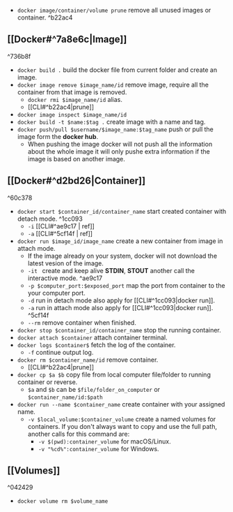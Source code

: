 - `docker image/container/volume prune` remove all unused images or container. ^b22ac4
## [[Docker#^7a8e6c|Image]]
^736b8f
- `docker build .` build the docker file  from current folder and create an image.
- `docker image remove $image_name/id` remove image, require all the container from that image is removed.
	- `docker rmi $image_name/id` alias.
	- [[CLI#^b22ac4|prune]]
- `docker image inspect $image_name/id`
- `docker build -t $name:$tag .` create image with a name and tag.
- `docker push/pull $username/$image_name:$tag_name` push or pull the image form the **docker hub**. 
	- When pushing the image docker will not push all the information about the whole image it will only pushe extra information if the image is based on another image.
## [[Docker#^d2bd26|Container]]
^60c378
- `docker start $container_id/container_name` start created container with detach mode. ^1cc093
	- `-i` [[CLI#^ae9c17 | ref]]
	- `-a` [[CLI#^5cf14f | ref]]
- `docker run $image_id/image_name` create a new container from image in attach mode.
	- If the image already on your system, docker will not download the latest vesion of the image.
	- `-it ` create and keep alive **STDIN**, **STOUT** another call the interactive mode. ^ae9c17
	- `-p $computer_port:$exposed_port` map the port from container to the your computer port.
	-  `-d` run in detach mode also apply for [[CLI#^1cc093|docker run]].
	- `-a` run in attach mode also apply for [[CLI#^1cc093|docker run]]. ^5cf14f
	- `--rm` remove container when finished.
- `docker stop $container_id/container_name` stop the running container.
- `docker attach $container` attach container terminal.
- `docker logs $container$` fetch the log of the container.
	- `-f` continue output log.
- `docker rm $container_name/id` remove container.
	- [[CLI#^b22ac4|prune]]
- `docker cp $a $b` copy file from local computer file/folder to running container or reverse.
	- `$a` and `$b` can be `$file/folder_on_computer` or `$container_name/id:$path`
- `docker run --name $container_name` create container with your assigned name.
	- `-v $local_volume:$container_volume` create a named volumes for containers. If you don't always want to copy and use the full path, another calls for this command are: 
		- `-v $(pwd):container_volume` for macOS/Linux.
		- `-v "%cd%":container_volume` for Windows.
## [[Volumes]]
^042429
- `docker volume rm $volume_name`